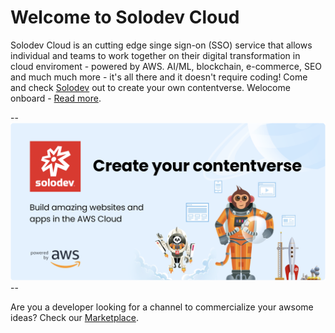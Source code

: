 # Welcome to Solodev Cloud

Solodev Cloud is an cutting edge singe sign-on (SSO) service that allows individual and teams to work together on their digital transformation in cloud enviroment - powered by AWS. AI/ML, blockchain, e-commerce, SEO and much much more - it's all there and it doesn't require coding! Come and check [Solodev](https://Solodev.com) out to create your own contentverse. Welocome onboard - [Read more](/getting-started).

--![](solo_welcome.png)--

Are you a developer looking for a channel to commercialize your awsome ideas? Check our [Marketplace](/Marketplace).
